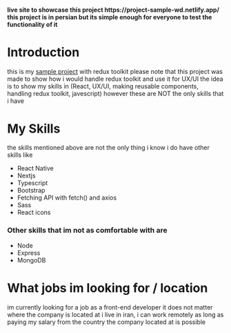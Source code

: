 <h4>live site to showcase this project https://project-sample-wd.netlify.app/ 
 this project is in persian but its simple enough for everyone to test the functionality of it<h4>



<h1>Introduction</h1>



this is my <a href="https://project-sample-wd.netlify.app/">sample project</a> with redux toolkit please note that this project was made to show how i would handle redux toolkit and use it for UX/UI the idea is to show my skills in (React, UX/UI, making reusable components, handling redux toolkit, javescript) however these are NOT the only skills that i have



<h1>My Skills</h1>

the skills mentioned above are not the only thing i know i do have other skills like

- React Native
- Nextjs
- Typescript
- Bootstrap
- Fetching API with fetch() and axios
- Sass
- React icons




<h3>Other skills that im not as comfortable with are</h3>


- Node
- Express
- MongoDB




<h1>What jobs im looking for / location</h1>


im currently looking for a job as a front-end developer it does not matter where the company is located at i live in iran, i can work remotely as long as paying my salary from the country the company located at is possible
